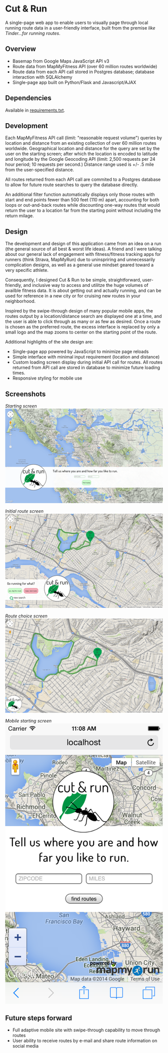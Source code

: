 # Cut & Run

A single-page web app to enable users to visually page through local running
route data in a user-friendly interface, built from the premise *like Tinder...for running routes*. 

## Overview

* Basemap from Google Maps JavaScript API v3 
* Route data from MapMyFitness API (over 60 million routes worldwide)
* Route data from each API call stored in Postgres database; database interaction
with SQLAlchemy
* Single-page app built on Python/Flask and Javascript/AJAX

## Dependencies

Available in [requirements.txt](requirements.txt).

## Development

Each MapMyFitness API call (limit: "reasonable request volume") queries by location and distance from an existing collection of over 60 million routes worldwide. Geographical location and distance for the query are set by the user on the starting screen; after which the location is encoded to latitude and longitude by the Google Geocoding API (limit: 2,500 requests per 24 hour period; 10 requests per second.) Distance range used is +/- .5 mile from the user-specified distance.

All routes returned from each API call are commited to a Postgres database to
allow for future route searches to query the database directly.

An additional filter function automatically displays only those routes with start and end points fewer than 500 feet (110 m) apart, accounting for both loops or out-and-back routes while discounting one-way routes that would return the user to a location far from the starting point without including the return milage. 

## Design

The development and design of this application came from an idea on a run (the
general source of all best & worst life ideas). A friend and I were talking
about our general lack of engagement with fitness/fitness tracking apps for
runners (think Strava, MapMyRun) due to uninspriring and unnecessarily complication designs, as well as a general use mindset geared toward a very specific athlete.

Consequently, I designed Cut & Run to be simple, straightforward, user-friendly,
and inclusive way to access and utilitze the huge volumes of availble fitness
data. It is about getting out and actually running, and can be used for
reference in a new city or for cruising new routes in your neighborhood.

Inspired by the swipe-through design of many popular mobile apps, the routes
output by a location/distance search are displayed one at a time, and the user
is able to click through as many or as few as desired. Once a route is chosen
as the preferred route, the excess interface is replaced by only a small logo
and the map zooms to center on the starting point of the route.

Additional highlights of the site design are:

* Single-page app powered by JavaScript to minimize page reloads
* Simple interface with minimal input requirement (location and distance)
* Custom loading screen display during initial API call for routes. All routes
returned from API call are stored in database to minimize future loading times.
* Responsive styling for mobile use

## Screenshots

*Starting screen*
![Starting screen](etc/starting_screen.png "Starting screen")

*Initial route screen*
![Initial route screen](etc/initial_route_screen.png "Initial route screen")

*Route choice screen*
![Route choice screen](etc/yes_to_route_screen.png "Route choice screen")

*Mobile starting screen*
![Mobile starting screen](etc/mobile_screen.png "Mobile starting screen")

## Future steps forward

* Full adaptive mobile site with swipe-through capability to move through routes
* User ability to receive routes by e-mail and share route information on social media

